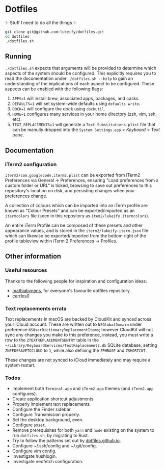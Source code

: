 # Dotfiles

✨ Stuff I need to do all the things ✨

```zsh
git clone git@github.com:lukeify/dotfiles.git
cd dotfiles
./dotfiles.sh
```

## Running

`./dotfiles.sh` expects that arguments will be provided to determine which aspects of the system should be configured. This explicitly requires you to read the documentation under `./dotfiles.sh --help` to gain an understanding of the implications of each aspect to be configured. These aspects can be enabled with the following flags:

1. `APPS=1` will install brew, associated apps, packages, and casks.
2. `DEFAULTS=1` will set system-wide defaults using `defaults write`.
3. `DOCK=1` will configure the dock using `dockutil`.
4. `HOME=1` configures many services in your home directory (zsh, vim, ssh, etc).
5. `TEXT_REPLACEMENTS=1` will generate a `Text Substitutions.plist` file that can be manully dropped into the `System Settings.app` > _Keyboard_ > _Text_ pane.

## Documentation

### iTerm2 configuration

`iterm2/com.googlecode.iterm2.plist` can be exported from iTerm2 Preferences via General → Preferences, ensuring "Load preferences from a custom folder or URL" is ticked, browsing to save out preferences to this repository's location on disk, and persisting changes when your preferences change.

A collection of colours which can be imported into an iTerm profile are known as "Colour Presets" and can be exported/imported as an `itermcolors` file (seen in this repository as `item2/lukeify.itermcolors`).

An entire iTerm Profile can be composed of these presets and other appearance values, and is stored in the `iterm2/lukeify-iterm.json` file which can likewise be exported/imported from the bottom right of the profile tableview within iTerm 2 Preferences → Profiles.

## Other information

### Useful resources

Thanks to the following people for inspiration and configuration ideas:

- [mathiabynens][1], for everyone's favourite dotfiles repository.
- [carrlos0][3]

### Text replacements errata

Text replacements in macOS are backed by CloudKit and synced across your iCloud account. These are written out to `NSGlobalDomain` under preference `NSUserDictionaryReplacementItems`; however CloudKit will not sync any changes you make to this preference, instead, you must write a row to the `ZTEXTREPLACEMENTSENTRY` table in the `~/Library/KeyboardServices/TextReplacements.db` SQLite database, setting `ZNEEDSSAVETOCLOUD` to `1`, while also defining the `ZPHRASE` and `ZSHORTCUT`.

These changes are not synced to iCloud immediately and may require a system restart.

### Todos

- Implement both `Terminal.app` and `iTerm2.app` themes (and `iTerm2.app` configures).
- Create application shortcut adjustments.
- Properly implement text replacements.
- Configure the Finder sidebar.
- Configure Transmission properly.
- Set the desktop background, even.
- Configure `pmset`.
- Remove prerequisites for both `yarn` and `node` existing on the system to run `dotfiles.sh`, by migrating to Rust.
- Try to follow the patterns set out by [dotfiles.github.io][2].
- Configure ~/.ssh/config and ~/.git/config.
- Configure vim config.
- Investigate hushlogin.
- Investigate neofetch configuration.

[1]: https://github.com/mathiasbynens/dotfiles
[2]: https://dotfiles.github.io
[3]: https://github.com/caarlos0/dotfiles/blob/master/macos/set-defaults.sh
[4]: https://eclecticlight.co/2019/08/22/working-safely-and-effectively-with-preferences-in-mojave/

